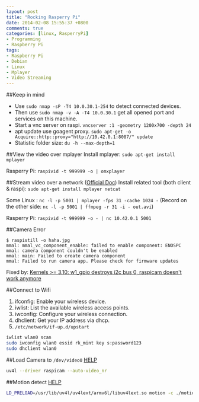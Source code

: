 ```yaml
---
layout: post
title: "Rocking Rasperry Pi"
date: 2014-02-08 15:55:37 +0800
comments: true
categories: [linux, RasperryPi]
- Programming
- Raspberry Pi
tags:
- Raspberry Pi
- Debian
- Linux
- Mplayer
- Video Streaming
---
```


##Keep in mind
- Use `sudo nmap -sP -T4 10.0.30.1-254` to detect connected devices.
- Then use `sudo nmap -v -A -T4 10.0.30.1` get all opened port and services on this machine.
- Start a vnc server on raspi. `vncserver :1 -geometry 1200x700 -depth 24`
- apt update use goagent proxy. `sudo apt-get -o Acquire::http::proxy="http://10.42.0.1:8087/" update`
- Statistic folder size: `du -h --max-depth=1`

##View the video over mplayer
Install mplayer: `sudo apt-get install mplayer`

Rasperry Pi: `raspivid -t 999999 -o | omxplayer`

##Stream video over a network ([Official Doc](http://www.raspberrypi.org/camera))
Install related tool (both client & raspi): `sudo apt-get install mplayer netcat`

Some Linux : `nc -l -p 5001 | mplayer -fps 31 -cache 1024 -`
(Record on the other side: `nc -l -p 5001 | ffmpeg -r 31 -i - out.avi`)

Rasperry Pi: `raspivid -t 999999 -o - | nc 10.42.0.1 5001`

##Camera Error
```text
$ raspistill -o haha.jpg
mmal: mmal_vc_component_enable: failed to enable component: ENOSPC
mmal: camera component couldn't be enabled
mmal: main: Failed to create camera component
mmal: Failed to run camera app. Please check for firmware updates
```
Fixed by: [Kernels >= 3.10: w1_gpio destroys i2c bus 0, raspicam doesn't work anymore](https://github.com/raspberrypi/linux/issues/435)

##Connect to Wifi
1. ifconfig: Enable your wireless device.
2. iwlist: List the available wireless access points.
3. iwconfig: Configure your wireless connection.
4. dhclient: Get your IP address via dhcp.
5. `/etc/network/if-up.d/upstart`

```bash
iwlist wlan0 scan
sudo iwconfig wlan0 essid rk_mint key s:password123
sudo dhclient wlan0
```

##Load Camera to `/dev/video0` [HELP](http://www.linux-projects.org/modules/sections/index.php?op=viewarticle&artid=14)
```bash
uv4l --driver raspicam --auto-video_nr
```

##Motion detect [HELP](http://www.linux-projects.org/modules/sections/index.php?op=viewarticle&artid=16)
```bash
LD_PRELOAD=/usr/lib/uv4l/uv4lext/armv6l/libuv4lext.so motion -c ./motion.conf
```
